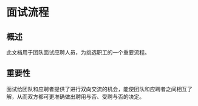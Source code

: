 # 面试流程

## 概述

此文档用于团队面试应聘人员，为挑选职工的一个重要流程。

## 重要性

面试给团队和应聘者提供了进行双向交流的机会，能使团队和应聘者之间相互了解，从而双方都可更准确做出聘用与否、受聘与否的决定。
